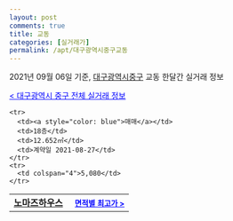 ```yaml
---
layout: post
comments: true
title: 교동
categories: [실거래가]
permalink: /apt/대구광역시중구교동
---
```


2021년 09월 06일 기준, <a href="/apt/대구광역시중구">대구광역시중구</a> 교동 한달간 실거래 정보

<a style="color: blue;" href="/apt/대구광역시중구">< 대구광역시 중구 전체 실거래 정보</a>
<!---- start ---->
<table>
  <tr>
    <td colspan="4" style="font-weight: bold;"><a href="/apt/대구광역시중구교동노마즈하우스">노마즈하우스</a> &nbsp;&nbsp;&nbsp; <a style="color: blue; font-size: smaller;" href="/apt/대구광역시중구교동노마즈하우스">면적별 최고가 ></a></td>
  </tr>
    
    <tr>
      <td><a style="color: blue">매매</a></td>
      <td>18층</td>
      <td>12.652㎡</td>
      <td>계약일 2021-08-27</td>
    </tr>
    <tr>
      <td colspan="4">5,080</td>
    </tr>
      
</table>
<!---- end ---->
    